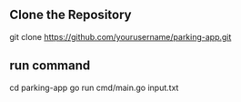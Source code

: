 ## Clone the Repository

git clone https://github.com/yourusername/parking-app.git

## run command
cd parking-app
go run cmd/main.go input.txt